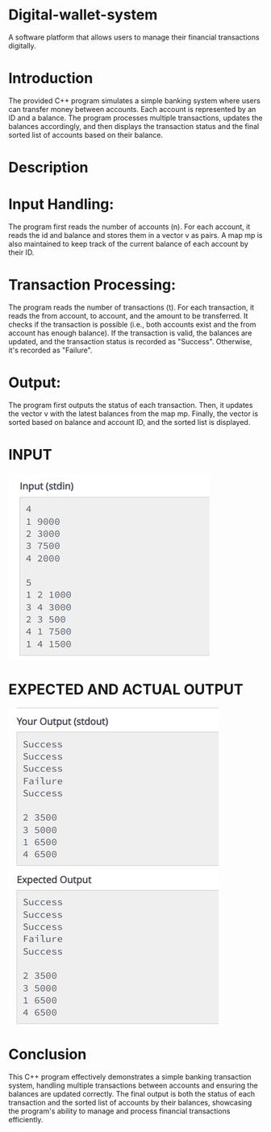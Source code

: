 # Digital-wallet-system
A software platform that allows users to manage their financial transactions digitally.


# Introduction
The provided C++ program simulates a simple banking system where users can transfer money between accounts. Each account is represented by an ID and a balance. The program processes multiple transactions, updates the balances accordingly, and then displays the transaction status and the final sorted list of accounts based on their balance.

# Description
   # Input Handling:

The program first reads the number of accounts (n).
For each account, it reads the id and balance and stores them in a vector v as pairs.
A map mp is also maintained to keep track of the current balance of each account by their ID.

   # Transaction Processing:

The program reads the number of transactions (t).
For each transaction, it reads the from account, to account, and the amount to be transferred.
It checks if the transaction is possible (i.e., both accounts exist and the from account has enough balance).
If the transaction is valid, the balances are updated, and the transaction status is recorded as "Success". Otherwise, it's recorded as "Failure".
  #  Output:

The program first outputs the status of each transaction.
Then, it updates the vector v with the latest balances from the map mp.
Finally, the vector is sorted based on balance and account ID, and the sorted list is displayed.

# INPUT
![Input](outputimages/input.png)

# EXPECTED AND ACTUAL OUTPUT
![expected and actual output](outputimages/expectedandactualoutput.png)

# Conclusion
This C++ program effectively demonstrates a simple banking transaction system, handling multiple transactions between accounts and ensuring the balances are updated correctly. The final output is both the status of each transaction and the sorted list of accounts by their balances, showcasing the program's ability to manage and process financial transactions efficiently.
